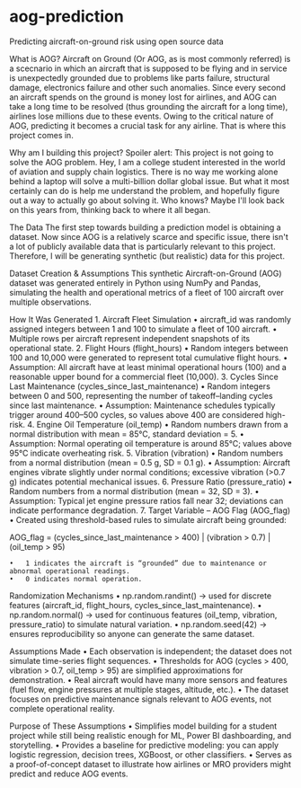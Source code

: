 # aog-prediction
Predicting aircraft-on-ground risk using open source data

What is AOG?
Aircraft on Ground (Or AOG, as is most commonly referred) is a scecnario in which an aircraft that is supposed to be flying and in service is unexpectedly grounded due to problems like parts failure, structural damage, electronics failure and other such anomalies. Since every second an aircraft spends on the ground is money lost for airlines, and AOG can take a long time to be resolved (thus grounding the aircraft for a long time), airlines lose millions due to these events. Owing to the critical nature of AOG, predicting it becomes a crucial task for any airline. That is where this project comes in.

Why am I building this project?
Spoiler alert: This project is not going to solve the AOG problem. Hey, I am a college student interested in the world of aviation and supply chain logistics. There is no way me working alone behind a laptop will solve a multi-billion dollar global issue. But what it most certainly can do is help me understand the problem, and hopefully figure out a way to actually go about solving it. Who knows? Maybe I'll look back on this years from, thinking back to where it all began.

The Data
The first step towards building a prediction model is obtaining a dataset. Now since AOG is a relatively scarce and specific issue, there isn't a lot of publicly available data that is particularly relevant to this project. Therefore, I will be generating synthetic (but realistic) data for this project.


Dataset Creation & Assumptions
This synthetic Aircraft-on-Ground (AOG) dataset was generated entirely in Python using NumPy and Pandas, simulating the health and operational metrics of a fleet of 100 aircraft over multiple observations.

How It Was Generated
	1.	Aircraft Fleet Simulation
	•	aircraft_id was randomly assigned integers between 1 and 100 to simulate a fleet of 100 aircraft.
	•	Multiple rows per aircraft represent independent snapshots of its operational state.
	2.	Flight Hours (flight_hours)
	•	Random integers between 100 and 10,000 were generated to represent total cumulative flight hours.
	•	Assumption: All aircraft have at least minimal operational hours (100) and a reasonable upper bound for a commercial fleet (10,000).
	3.	Cycles Since Last Maintenance (cycles_since_last_maintenance)
	•	Random integers between 0 and 500, representing the number of takeoff–landing cycles since last maintenance.
	•	Assumption: Maintenance schedules typically trigger around 400–500 cycles, so values above 400 are considered high-risk.
	4.	Engine Oil Temperature (oil_temp)
	•	Random numbers drawn from a normal distribution with mean = 85°C, standard deviation = 5.
	•	Assumption: Normal operating oil temperature is around 85°C; values above 95°C indicate overheating risk.
	5.	Vibration (vibration)
	•	Random numbers from a normal distribution (mean = 0.5 g, SD = 0.1 g).
	•	Assumption: Aircraft engines vibrate slightly under normal conditions; excessive vibration (>0.7 g) indicates potential mechanical issues.
	6.	Pressure Ratio (pressure_ratio)
	•	Random numbers from a normal distribution (mean = 32, SD = 3).
	•	Assumption: Typical jet engine pressure ratios fall near 32; deviations can indicate performance degradation.
	7.	Target Variable – AOG Flag (AOG_flag)
	•	Created using threshold-based rules to simulate aircraft being grounded:

AOG_flag = (cycles_since_last_maintenance > 400) | 
           (vibration > 0.7) | 
           (oil_temp > 95)


	•	1 indicates the aircraft is “grounded” due to maintenance or abnormal operational readings.
	•	0 indicates normal operation.

Randomization Mechanisms
	•	np.random.randint() → used for discrete features (aircraft_id, flight_hours, cycles_since_last_maintenance).
	•	np.random.normal() → used for continuous features (oil_temp, vibration, pressure_ratio) to simulate natural variation.
	•	np.random.seed(42) → ensures reproducibility so anyone can generate the same dataset.

Assumptions Made
	•	Each observation is independent; the dataset does not simulate time-series flight sequences.
	•	Thresholds for AOG (cycles > 400, vibration > 0.7, oil_temp > 95) are simplified approximations for demonstration.
	•	Real aircraft would have many more sensors and features (fuel flow, engine pressures at multiple stages, altitude, etc.).
	•	The dataset focuses on predictive maintenance signals relevant to AOG events, not complete operational reality.

Purpose of These Assumptions
	•	Simplifies model building for a student project while still being realistic enough for ML, Power BI dashboarding, and storytelling.
	•	Provides a baseline for predictive modeling: you can apply logistic regression, decision trees, XGBoost, or other classifiers.
	•	Serves as a proof-of-concept dataset to illustrate how airlines or MRO providers might predict and reduce AOG events.

 
